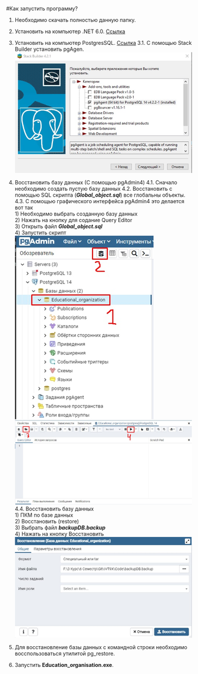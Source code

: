 #Как запустить программу?

1. Необходимо скачать полностью данную папку. 
2. Установить на компьютер .NET 6.0. <a href = "https://dotnet.microsoft.com/en-us/download/dotnet/6.0/runtime?cid=getdotnetcore" > Ссылка </a>
3. Установить на компьютер PostgresSQL. <a href = "https://www.postgresql.org/download/" > Ссылка</a>
3.1. С помощью Stack Builder установить pgAgen.
![alt text](./Screenshots_for_readme/Stack_builder.jpg)
4. Восстановить базу данных (С помощью pgAdmin4)
4.1. Сначало необходимо создать пустую базу данных 
4.2. Восстановить с помощью SQL скрипта (***Global_object.sql***) все глобальны объекты.
4.3. С помощью графического интерфейса pgAdmin4 это делается вот так <br>1) Необходимо выбрать созданную базу данных<br>2) Нажать на кнопку для содание Query Editor<br>3) Открыть файл ***Global_object.sql*** <br>4) Запустить скрипт<br>![alt text](./Screenshots_for_readme/Vost_global_obj.jpg)![alt text](./Screenshots_for_readme/Vost_global_obj_1.jpg)<br>
    4.4. Восстановить базу данных <br>1) ПКМ по базе данных <br> 2) Восстановить (restore)<br>3) Выбрать файл ***backupDB.backup***<br>4) Нажать на кнопку Восстановить<br>![alt text](./Screenshots_for_readme/Restore_backup.jpg) <br>

5. Для восстановление базы данных с командной строки необходимо восспользоваться утилитой pg_restore.
6. Запустить **Education_organisation.exe**. 
